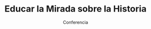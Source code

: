 ---
layout: post
title: "Educar la Mirada sobre la Historia"
subtitle: "Conferencia"
background: "/img/bg-index.jpg"
eventdate: 2019-03-15 19:00:00 +0100
placeName: "Hemiciclo de letras. Campus La Merced."
placeMapsUrl: https://www.google.es/maps/place/Facultad+de+Letras/@37.9880268,-1.1285388,17z/data=!3m1!4b1!4m5!3m4!1s0xd63821a11eb1df1:0x6eef2c7756be7e95!8m2!3d37.9880268!4d-1.1263501?hl=en
category: "central"
speakers:
    - name: "Paco Jarauta"
presenters:
    - name: "José Luis López Lillo"
---